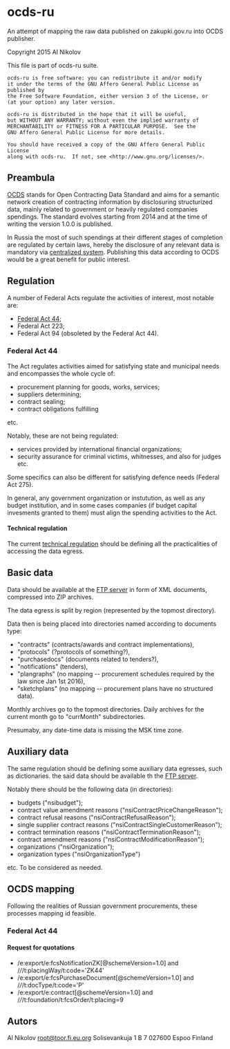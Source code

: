 # ocds-ru
An attempt of mapping the raw data published on zakupki.gov.ru into OCDS 
publisher.

Copyright 2015 Al Nikolov

This file is part of ocds-ru suite.

    ocds-ru is free software: you can redistribute it and/or modify
    it under the terms of the GNU Affero General Public License as published by
    the Free Software Foundation, either version 3 of the License, or
    (at your option) any later version.

    ocds-ru is distributed in the hope that it will be useful,
    but WITHOUT ANY WARRANTY; without even the implied warranty of
    MERCHANTABILITY or FITNESS FOR A PARTICULAR PURPOSE.  See the
    GNU Affero General Public License for more details.

    You should have received a copy of the GNU Affero General Public License
    along with ocds-ru.  If not, see <http://www.gnu.org/licenses/>.

## Preambula
[OCDS](http://standard.open-contracting.org/) stands for Open Contracting 
Data Standard and aims for a semantic network creation of contracting 
information by disclosuring structurized data, mainly related to government or
heavily regulated companies spendings. The standard evolves starting from 2014 
and at the time of writing the version 1.0.0 is published.

In Russia the most of such spendings at their different stages of completion 
are regulated by certain laws, hereby the disclosure of any relevant data is 
mandatory via [centralized system](http://zakupki.gov.ru/). Publishing this 
data according to OCDS would be a great benefit for public interest.

## Regulation
A number of Federal Acts regulate the activities of interest, most notable are:

* [Federal Act 44](http://www.rg.ru/2013/04/12/goszakupki-dok.html);
* Federal Act 223;
* Federal Act 94 (obsoleted by the Federal Act 44).

### Federal Act 44
The Act regulates activities aimed for satisfying state and municipal needs and 
encompasses the whole cycle of:

* procurement planning for goods, works, services;
* suppliers determining;
* contract sealing;
* contract obligations fulfilling

etc.

Notably, these are not being regulated:

* services provided by international financial organizations;
* security assurance for criminal victims, whitnesses, and also for judges etc.

Some specifics can also be different for satisfying defence needs (Federal Act 
275).

In general, any government organization or instutution, as well as any budget
institution, and in some cases companies (if budget capital invesments 
granted to them) must align the spending activities to the Act.

#### Technical regulation

The current
[technical regulation](http://zakupki.gov.ru/epz/main/public/download/downloadDocument.html?id=3228) 
should be defining all the practicalities of accessing the data egress.

## Basic data
Data should be available at the 
[FTP server](ftp://free:free@ftp.zakupki.gov.ru/fcs_regions/) in form of XML 
documents, compressed into ZIP archives. 

The data egress is split by region (represented by the topmost directory).

Data then is being 
placed into directories named according to documents type:

* "contracts" (contracts/awards and contract implementations),
* "protocols" (?protocols of something?),
* "purchasedocs" (documents related to tenders?),
* "notifications" (tenders),
* "plangraphs" (no mapping -- procurement schedules required by the law since Jan 1st 2016),
* "sketchplans" (no mapping -- procurement plans have no structured data).

Monthly archives go to the topmost directories. Daily archives for the current
month go to "currMonth" subdirectories.

Presumaby, any date-time data is missing the MSK time zone.

## Auxiliary data
The same regulation should be defining some auxiliary data 
egresses, such as dictionaries. the said data should be available th the
[FTP server](ftp://free:free@ftp.zakupki.gov.ru/fcs_nsi/).

Notably there should be the following data (in directories):

* budgets ("nsibudget");
* contract value amendment reasons ("nsiContractPriceChangeReason");
* contract refusal reasons ("nsiContractRefusalReason");
* single supplier contract reasons ("nsiContractSingleCustomerReason");
* contract termination reasons ("nsiContractTerminationReason");
* contract amendment reasons ("nsiContractModificationReason");
* organizations ("nsiOrganization");
* organization types ("nsiOrganizationType")

etc. To be considered as needed.

## OCDS mapping

Following the realities of Russian government procurements, these 
processes mapping id feasible.

### Federal Act 44
#### Request for quotations

* /e:export/e:fcsNotificationZK[@schemeVersion=1.0] and /*/*/t:placingWay/t:code='ZK44'
* /e:export/e:fcsPurchaseDocument[@schemeVersion=1.0] and /*/*/t:docType/t:code='P'
* /e:export/e:contract[@schemeVersion=1.0] and /*/*/t:foundation/t:fcsOrder/t:placing=9

## Autors
Al Nikolov <root@toor.fi.eu.org>
Solisevankuja 1 B 7
027600
Espoo
Finland

